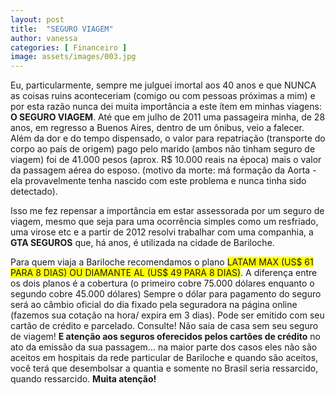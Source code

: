 ```yaml
---
layout: post
title:  "SEGURO VIAGEM"
author: vanessa
categories: [ Financeiro ]
image: assets/images/003.jpg
---
```


Eu, particularmente, sempre me julguei imortal aos 40 anos e que NUNCA as coisas ruins aconteceriam (comigo ou com pessoas próximas a mim) e por esta razão nunca dei muita importância a este ítem em minhas viagens: **O SEGURO VIAGEM**. 
Até que em julho de 2011 uma passageira minha, de 28 anos, em regresso a Buenos Aires, dentro de um ônibus, veio a falecer.
Além da dor e do tempo dispensado, o valor para repatriação (transporte do corpo ao país de origem) pago pelo marido (ambos não tinham seguro de viagem) foi de 41.000 pesos (aprox. R$ 10.000 reais na época) mais o valor da passagem aérea do esposo. (motivo da morte: má formação da Aorta - ela provavelmente tenha nascido com este problema e nunca tinha sido detectado).

Isso me fez repensar a importância em estar assessorada por um seguro de viagem, mesmo que seja para uma ocorrência simples como um resfriado, uma virose etc e a partir de 2012 resolvi trabalhar com uma companhia, a **GTA SEGUROS** que, há anos, é utilizada na cidade de Bariloche. 

Para quem viaja a Bariloche recomendamos o plano <span style="background-color: yellow; font-weigth: bold">LATAM MAX (US$ 61 PARA 8 DIAS) OU DIAMANTE AL (US$ 49 PARA 8 DIAS)</span>. A diferença entre os dois planos é a cobertura (o primeiro cobre 75.000 dólares enquanto o segundo cobre 45.000 dólares) 
Sempre o dólar para pagamento do seguro será ao câmbio oficial do dia fixado pela seguradora na página online (fazemos sua cotação na hora/ expira em 3 dias).
Pode ser emitido com seu cartão de crédito e parcelado. Consulte!
Não saia de casa sem seu seguro de viagem! 
**E atenção aos seguros oferecidos pelos cartões de crédito** no ato da emissão da sua passagem... na maior parte dos casos eles não são aceitos em hospitais da rede particular de Bariloche e quando são aceitos, você terá que desembolsar a quantia e somente no Brasil seria ressarcido, quando ressarcido. **Muita atenção!** 

